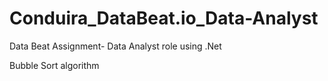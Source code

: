 # Conduira_DataBeat.io_Data-Analyst
Data Beat Assignment- Data Analyst role using .Net

Bubble Sort algorithm
